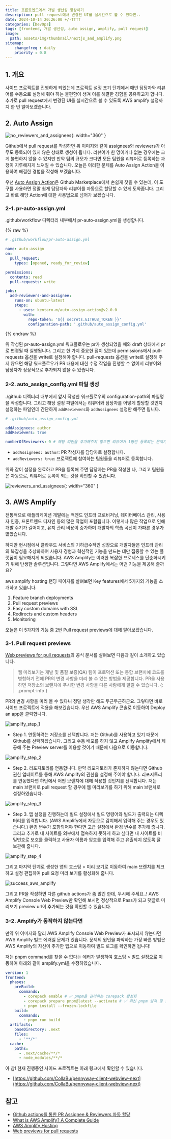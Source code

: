 ```yaml
---
title: 프론트엔드에서 개발 생산성 향상하기
description: pull request에서 변경된 UI를 실시간으로 볼 수 있다면..
date: 2024-10-14 20:26:00 +/-TTTT
categories: [DevOps]
tags: [frontend, 개발 생산성, auto assign, amplify, pull request]
image:
  path: assets/img/thumbnail/nextjs_and_amplify.png
sitemap: 
    changefreq : daily
    priority : 0.8
---
```


## 1. 개요

사이드 프로젝트를 진행하게 되었는데 프로젝트 설정 초기 단계에서 매번 담당자와 리뷰어를 수동으로 설정해 줘야 하는 불편함이 생겨 이를 해결한 경험을 공유하고자 합니다. 추가로 pull request에서 변경된 UI를 실시간으로 볼 수 있도록 AWS amplify 설정까지 한 번 알아보겠습니다.

## 2. Auto Assign

![no_reviewers_and_assignees](assets/img/writing/6/no_reviewers_and_assignees.png){: width="360" }

Github에서 pull request를 작성하면 위 이미지와 같이 assignees와 reviewers가 아무도 등록되어 있지 않은 상태로 생성이 됩니다. 리뷰어가 한 명이거나 없는 경우에는 크게 불편하지 않을 수 있지만 만약 팀의 규모가 크다면 모든 팀원을 리뷰어로 등록하는 과정이 지루해지게 느껴질 수 있습니다. 오늘은 이러한 문제를 Auto Assign Action을 이용하여 해결한 경험을 작성해 보겠습니다.

우선 [Auto Assign Action](https://github.com/marketplace/actions/auto-assign-action)은 Github Marketplace에서 손쉽게 찾을 수 있는데, 이 도구를 사용하면 정말 쉽게 담당자와 리뷰어를 자동으로 할당할 수 있게 도와줍니다. 그리고 바로 해당 Action에 대한 사용법으로 넘어가 보겠습니다.

### 2-1. pr-auto-assign.yml

.github/workflow 디렉터리 내부에서 pr-auto-assign.yml을 생성합니다.

{% raw %}
```yml
# .github/workflow/pr-auto-assign.yml

name: auto-assign
on:
  pull_request:
    types: [opened, ready_for_review]

permissions:
  contents: read
  pull-requests: write

jobs:
  add-reviewers-and-assignee:
    runs-on: ubuntu-latest
    steps:
      - uses: kentaro-m/auto-assign-action@v2.0.0
        with:
          repo-token: '${{ secrets.GITHUB_TOKEN }}'
          configuration-path: '.github/auto_assign_config.yml'
```
{% endraw %}

위 작성된 pr-auto-assign.yml 워크플로우는 pr가 생성되었을 때와 draft 상태에서 pr로 변경될 때 실행됩니다. 그리고 한 가지 중요한 점이 있는데 permissions에서 pull-requests 옵션을 write로 설정해야 합니다. pull-requests 옵션을 write로 설정해 주지 않으면 해당 워크플로우가 PR 내용에 대한 수정 작업을 진행할 수 없어서 리뷰어와 담당자가 정상적으로 추가되지 않을 수 있습니다.

### 2-2. auto_assign_config.yml 파일 생성

./github 디렉터리 내부에서 앞서 작성한 워크플로우의 configuration-path의 파일명을 작성합니다. 그리고 해당 설정 파일에서는 리뷰어와 담당자를 어떻게 할당할 것인지 설정하는 파일인데 간단하게 `addReviewers`와 `addAssignees` 설정만 해주면 됩니다.

```yml
# .github/auto_assign_config.yml

addAssignees: author
addReviewers: true

numberOfReviewers: 0 # 해당 라인을 추가해주지 않으면 리뷰어가 1명만 등록되는 문제가 있어 0으로 명시해야 합니다.
```

- `addAssignees: author`: PR 작성자를 담당자로 설정합니다.
- `addReviewers: true`: 프로젝트에 참여하는 팀원들을 리뷰어로 등록합니다.

위와 같이 설정을 완료하고 PR을 등록해 주면 담당자는 PR을 작성한 나, 그리고 팀원들은 자동으로, 리뷰어로 등록이 되는 것을 확인할 수 있습니다.

![reviewers_and_assignees](assets/img/writing/6/reviewers_and_assignees.png){: width="360" }

## 3. AWS Amplify

전통적으로 애플리케이션 개발에는 백엔드 인프라 프로비저닝, 데이터베이스 관리, 사용자 인증, 프론트엔드 디자인 등의 많은 작업이 포함됩니다. 이렇게나 많은 작업으로 인해 개발 주기가 길어지고, 유지 관리 비용이 증가하며 개발자의 학습 곡선이 가파른 경우가 많았습니다.

하지만 현시점에서 클라우드 서비스의 기하급수적인 성장으로 개발자들은 인프라 관리의 복잡성을 추상화하여 사용자 경험과 혁신적인 기능을 만드는 데만 집중할 수 있는 플랫폼이 필요해지게 되었습니다. AWS Amplify는 이러한 복잡한 프로세스를 단순화시키기 위해 탄생한 솔루션입니다. 그렇다면 AWS Amplify에서는 어떤 기능을 제공해 줄까요?

aws amplify hosting 랜딩 페이지를 살펴보면 Key features에서 5가지의 기능을 소개하고 있습니다.

1. Feature branch deployments
2. Pull request previews
3. Easy custom domains with SSL
4. Redirects and custom headers
5. Monitoring

오늘은 이 5가지의 기능 중 2번 Pull request previews에 대해 알아보겠습니다.

### 3-1. Pull request previews

[Web previews for pull requests](https://docs.aws.amazon.com/amplify/latest/userguide/pr-previews.html)의 공식 문서를 살펴보면 다음과 같이 소개하고 있습니다.

> 웹 미리보기는 개발 및 품질 보증(QA) 팀이 프로덕션 또는 통합 브랜치에 코드를 병합하기 전에 PR의 변경 사항을 미리 볼 수 있는 방법을 제공합니다. PR을 사용하면 저장소의 브랜치에 푸시한 변경 사항을 다른 사람에게 알릴 수 있습니다.
{: .prompt-info }

PR의 변경 사항을 미리 볼 수 있다니 정말 생각만 해도 두근두근하군요. 그렇다면 바로 사이드 프로젝트에 적용을 해보겠습니다. 우선 AWS Amplify 콘솔로 이동하여 Deploy an app을 클릭합니다.

![amplify_step_1](assets/img/writing/6/amplify-1.png)

- Step 1. 연동하려는 저장소를 선택합니다. 저는 Github를 사용하고 있기 때문에 Github를 선택하겠습니다. 그리고 수동 배포를 하지 않고 Amplify Amplify에서 제공해 주는 Preview server를 이용할 것이기 때문에 다음으로 이동합니다.

![amplify_step_2](assets/img/writing/6/amplify-2.png)

- Step 2. 리포지토리를 연동합니다. 만약 리포지토리가 존재하지 않는다면 Github 권한 업데이트를 통해 AWS Amplify의 권한을 설정해 주어야 합니다. 리포지토리를 연동했다면 하단에서 어떤 브랜치에 대해 적용할 것인지를 선택합니다. 저는 main 브랜치로 pull request 할 경우에 웹 미리보기를 하기 위해 main 브랜치로 설정하였습니다.

![amplify_step_3](assets/img/writing/6/amplify-3.png)

- Step 3. 앱 설정을 진행하는데 빌드 설정에서 빌드 명령어와 빌드가 출력되는 디렉터리를 입력합니다. (AWS Amplify에서 자동으로 감지해서 입력해 주는 경우도 있습니다.) 환경 변수가 포함되어야 한다면 고급 설정에서 환경 변수를 추가해 줍니다. 그리고 추가로 내 사이트를 외부에서 접속하지 못하게 하고 싶다면 내 사이트를 비밀번호로 보호를 클릭하고 사용자 이름과 암호를 입력해 주고 유출되지 않도록 잘 보관해 줍니다.

![amplify_step_4](assets/img/writing/6/amplify-4.png)

그리고 마지막 단계로 생성한 앱의 호스팅 > 미리 보기로 이동하여 main 브랜치를 체크하고 설정 편집하여 pull 요청 미리 보기를 활성화해 줍니다. 

![success_aws_amplify](assets/img/writing/6/success_aws_amplify.png)

그리고 PR을 작성하면 다른 github actions가 좀 많긴 한데, 무시해 주세요..! AWS Amplify Console Web Preview만 확인해 보시면 정상적으로 Pass가 되고 댓글로 미리보기 preview url이 추가되는 것을 확인할 수 있습니다.

### 3-2. Amplify가 동작하지 않는다면

만약 위 이미지와 달리 AWS Amplify Console Web Preview가 표시되지 않는다면 AWS Amplify 빌드 에러일 문제가 있습니다. 문제의 원인을 파악하는 가장 빠른 방법은 AWS Amplify의 자신이 추가한 앱으로 이동하여 빌드 로그를 확인하면 됩니다!

저는 pnpm command를 찾을 수 없다는 에러가 발생하여 호스팅 > 빌드 설정으로 이동하여 아래와 같이 amplify.yml을 수정하였습니다.

```yml
version: 1
frontend:
  phases:
    preBuild:
      commands:
        - corepack enable # ✅ pnpm을 관리하는 corepack 활성화
        - corepack prepare pnpm@latest --activate # ✅ 최신 pnpm 설치 및 활성화
        - pnpm install --frozen-lockfile
    build:
      commands:
        - pnpm run build
  artifacts:
    baseDirectory: .next
    files:
      - '**/*'
  cache:
    paths:
      - .next/cache/**/*
      - node_modules/**/*
```

아 참! 현재 진행중인 사이드 프로젝트는 아래 링크에서 확인할 수 있습니다.

- [https://github.com/CollaBu/pennyway-client-webview-next](https://github.com/CollaBu/pennyway-client-webview-next)

## 참고

- [Github actions를 통한 PR Assignee & Reviewers 자동 할당](https://devjem.tistory.com/85)
- [What is AWS Amplify? A Complete Guide](https://www.theknowledgeacademy.com/blog/what-is-aws-amplify/)
- [AWS Amplify Hosting](https://aws.amazon.com/ko/amplify/hosting/?nc=sn&loc=2&dn=2)
- [Web previews for pull requests](https://docs.aws.amazon.com/amplify/latest/userguide/pr-previews.html)